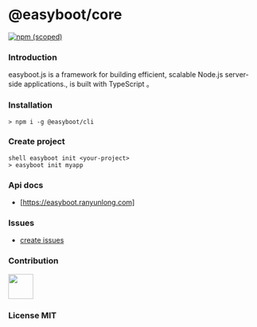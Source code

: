 # @easyboot/core

[![npm (scoped)](https://img.shields.io/npm/v/@easyboot/core.svg)](https://www.npmjs.com/package/@easyboot/core)

### Introduction

easyboot.js is a framework for building efficient, scalable Node.js server-side applications., is built with TypeScript 。

### Installation

```shell
> npm i -g @easyboot/cli
```

### Create project

```shell
shell easyboot init <your-project>
> easyboot init myapp
```

### Api docs

- [https://easyboot.ranyunlong.com]

### Issues

- [create issues](https://github.com/ranyunlong/easyboot/issues)

### Contribution

 <a href="https://github.com/ranyunlong"><img width="50px" src="https://avatars0.githubusercontent.com/u/19652564?s=460&v=4"></a>

### License MIT
